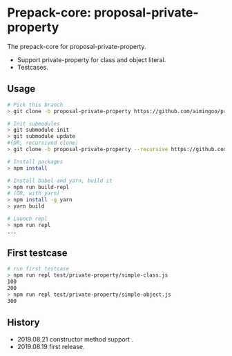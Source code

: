 # Prepack-core: proposal-private-property

The prepack-core  for proposal-private-property.

 - Support private-property for class and object literal.
 - Testcases.



## Usage

```bash
# Pick this branch
> git clone -b proposal-private-property https://github.com/aimingoo/prepack-core

# Init submodules
> git submodule init
> git submodule update
#(OR, recursived clone)
> git clone -b proposal-private-property --recursive https://github.com/aimingoo/prepack-core

# Install packages
> npm install

# Install babel and yarn, build it
> npm run build-repl
# (OR, with yarn)
> npm install -g yarn
> yarn build

# Launch repl
> npm run repl
...
```



## First testcase

```bash
# run first testcase
> npm run repl test/private-property/simple-class.js
100
200
> npm run repl test/private-property/simple-object.js
300
```


## History

* 2019.08.21 constructor method support .
* 2019.08.19	first release.

